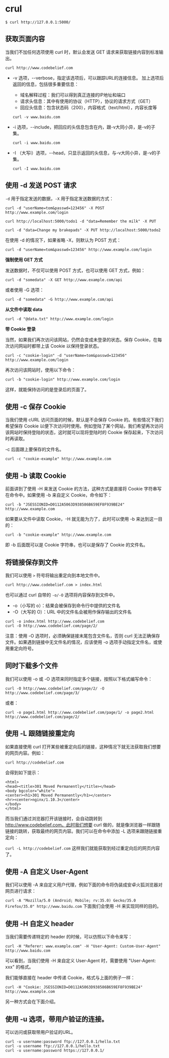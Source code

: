 # crul

`$ curl http://127.0.0.1:5000/`

## 获取页面内容

当我们不加任何选项使用 curl 时，默认会发送 GET 请求来获取链接内容到标准输出。

`curl http://www.codebelief.com`

- -v 选项，--verbose，指定该选项后，可以跟踪URL的连接信息。
  加上选项后返回的信息，包括很多重要信息：
  - 域名解释过程：我们可以得到真正连接的IP地址和端口
  - 请求头信息：其中有使用的协议（HTTP），协议的请求方式（GET）
  - 回应头信息：包含状态码（200），内容格式（text/html），内容长度等
  
  `curl -v www.baidu.com`
  
- -i 选项，--include，把回应的头信息包含在内，跟-v大同小异，是-v的子集。

  `curl -i www.baidu.com`
  
- -I （大写i）选项，--head，只显示返回的头信息，与-v大同小异，是-v的子集。

  `curl -I www.baidu.com`

## 使用 -d 发送 POST 请求

`-d` 用于指定发送的数据，`-X` 用于指定发送数据的方式：

`curl -d "userName=tom&passwd=123456" -X POST http://www.example.com/login`

`curl http://localhost:5000/todo1 -d "data=Remember the milk" -X PUT`

`curl -d "data=Change my brakepads" -X PUT http://localhost:5000/todo2`

在使用 -d 的情况下，如果省略 -X，则默认为 POST 方式：

`curl -d "userName=tom&passwd=123456" http://www.example.com/login`

**强制使用 GET 方式**

发送数据时，不仅可以使用 POST 方式，也可以使用 GET 方式，例如：

`curl -d "somedata" -X GET http://www.example.com/api`

或者使用 -G 选项：

`curl -d "somedata" -G http://www.example.com/api`

**从文件中读取 data**

`curl -d "@data.txt" http://www.example.com/login`

**带 Cookie 登录**

当然，如果我们再次访问该网站，仍然会变成未登录的状态。保存 Cookie，在每次访问网站时都带上该 Cookie 以保持登录状态。

`curl -c "cookie-login" -d "userName=tom&passwd=123456" http://www.example.com/login`

再次访问该网站时，使用以下命令：

`curl -b "cookie-login" http://www.example.com/login`

这样，就能保持访问的是登录后的页面了。

## 使用 -c 保存 Cookie
当我们使用 cURL 访问页面的时候，默认是不会保存 Cookie 的。有些情况下我们希望保存 Cookie 以便下次访问时使用。例如登陆了某个网站，我们希望再次访问该网站时保持登陆的状态，这时就可以现将登陆时的 Cookie 保存起来，下次访问时再读取。

-c 后面跟上要保存的文件名。

`curl -c "cookie-example" http://www.example.com`

## 使用 -b 读取 Cookie
前面讲到了使用 -H 来发送 Cookie 的方法，这种方式是直接将 Cookie 字符串写在命令中。如果使用 -b 来自定义 Cookie，命令如下：

`curl -b "JSESSIONID=D0112A5063D938586B659EF8F939BE24" http://www.example.com`

如果要从文件中读取 Cookie，-H 就无能为力了，此时可以使用 -b 来达到这一目的：

`curl -b "cookie-example" http://www.example.com`

即 -b 后面既可以是 Cookie 字符串，也可以是保存了 Cookie 的文件名。


## 将链接保存到文件
我们可以使用 `>` 符号将输出重定向到本地文件中。

`curl http://www.codebelief.com > index.html`

也可以通过 curl 自带的 `-o/-O` 选项将内容保存到文件中。

- -o（小写的 o）：结果会被保存到命令行中提供的文件名
- -O（大写的 O）：URL 中的文件名会被用作保存输出的文件名

```
curl -o index.html http://www.codebelief.com
curl -O http://www.codebelief.com/page/2/
```
注意：使用 -O 选项时，必须确保链接末尾包含文件名，否则 curl 无法正确保存文件。如果遇到链接中无文件名的情况，应该使用 -o 选项手动指定文件名，或使用重定向符号。

## 同时下载多个文件
我们可以使用 -o 或 -O 选项来同时指定多个链接，按照以下格式编写命令：

`curl -O http://www.codebelief.com/page/2/ -O http://www.codebelief.com/page/3/`

或者：

`curl -o page1.html http://www.codebelief.com/page/1/ -o page2.html http://www.codebelief.com/page/2/`

## 使用 -L 跟随链接重定向

如果直接使用 curl 打开某些被重定向后的链接，这种情况下就无法获取我们想要的网页内容。例如：

`curl http://codebelief.com`

会得到如下提示：

```
<html>
<head><title>301 Moved Permanently</title></head>
<body bgcolor="white">
<center><h1>301 Moved Permanently</h1></center>
<hr><center>nginx/1.10.3</center>
</body>
</html>
```
而当我们通过浏览器打开该链接时，会自动跳转到 http://www.codebelief.com。此时我们想要 curl 做的，就是像浏览器一样跟随链接的跳转，获取最终的网页内容。我们可以在命令中添加 -L 选项来跟随链接重定向：

`curl -L http://codebelief.com`
这样我们就能获取到经过重定向后的网页内容了。

## 使用 -A 自定义 User-Agent
我们可以使用 -A 来自定义用户代理，例如下面的命令将伪装成安卓火狐浏览器对网页进行请求：

`curl -A "Mozilla/5.0 (Android; Mobile; rv:35.0) Gecko/35.0 Firefox/35.0" http://www.baidu.com`
下面我们会使用 -H 来实现同样的目的。

## 使用 -H 自定义 header
当我们需要传递特定的 header 的时候，可以仿照以下命令来写：

`curl -H "Referer: www.example.com" -H "User-Agent: Custom-User-Agent" http://www.baidu.com`

可以看到，当我们使用 -H 来自定义 User-Agent 时，需要使用 "User-Agent: xxx" 的格式。

我们能够直接在 header 中传递 Cookie，格式与上面的例子一样：

`curl -H "Cookie: JSESSIONID=D0112A5063D938586B659EF8F939BE24" http://www.example.com`

另一种方式会在下面介绍。

## 使用 -u 选项，带用户验证的连接。
可以访问或获取带用户验证的URL。

```
curl -u username:password ftp://127.0.0.1/hello.txt
curl -u username ftp://127.0.0.1/hello.txt
curl -u username:password https://127.0.0.1/
```





